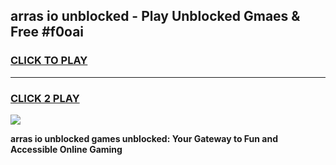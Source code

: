 
## arras io unblocked - Play Unblocked Gmaes & Free #f0oai
<h3>
<a href="https://news.freeplayer.one?title=arras_io_unblocked&ref=24F">CLICK TO PLAY</a></h3>
<hr>

<h3>
<a href="https://news.freeplayer.one?title=arras_io_unblocked&ref=24F">CLICK 2 PLAY</a>
  
</h3>

<a href="https://news.freeplayer.one?title=arras_io_unblocked&ref=24F/"><img src="https://clearcache.store/games.png"></a>


**arras io unblocked games unblocked: Your Gateway to Fun and Accessible Online Gaming**
